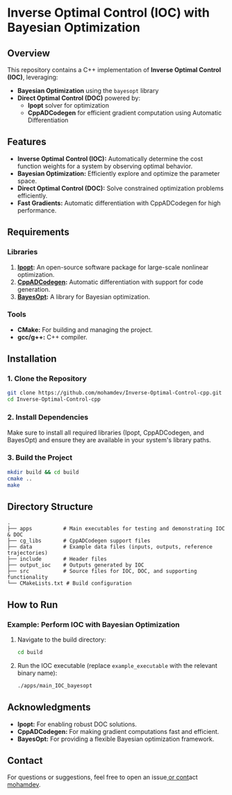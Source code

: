 # Inverse Optimal Control (IOC) with Bayesian Optimization

## Overview

This repository contains a C++ implementation of **Inverse Optimal Control (IOC)**, leveraging:

- **Bayesian Optimization** using the `bayesopt` library
- **Direct Optimal Control (DOC)** powered by:
  - **Ipopt** solver for optimization
  - **CppADCodegen** for efficient gradient computation using Automatic Differentiation

## Features

- **Inverse Optimal Control (IOC):** Automatically determine the cost function weights for a system by observing optimal behavior.
- **Bayesian Optimization:** Efficiently explore and optimize the parameter space.
- **Direct Optimal Control (DOC):** Solve constrained optimization problems efficiently.
- **Fast Gradients:** Automatic differentiation with CppADCodegen for high performance.

## Requirements

### Libraries

1. **[Ipopt](https://coin-or.github.io/Ipopt/):** An open-source software package for large-scale nonlinear optimization.
2. **[CppADCodegen](https://github.com/joaoleal/CppADCodeGen):** Automatic differentiation with support for code generation.
3. **[BayesOpt](https://github.com/rmcantin/bayesopt):** A library for Bayesian optimization.

### Tools

- **CMake:** For building and managing the project.
- **gcc/g++:** C++ compiler.

## Installation

### 1. Clone the Repository

```bash
git clone https://github.com/mohamdev/Inverse-Optimal-Control-cpp.git
cd Inverse-Optimal-Control-cpp
```

### 2. Install Dependencies

Make sure to install all required libraries (Ipopt, CppADCodegen, and BayesOpt) and ensure they are available in your system's library paths.

### 3. Build the Project

```bash
mkdir build && cd build
cmake ..
make
```

## Directory Structure

```plaintext
.
├── apps          # Main executables for testing and demonstrating IOC & DOC
├── cg_libs       # CppADCodegen support files
├── data          # Example data files (inputs, outputs, reference trajectories)
├── include       # Header files
├── output_ioc    # Outputs generated by IOC
├── src           # Source files for IOC, DOC, and supporting functionality
└── CMakeLists.txt # Build configuration
```

## How to Run

### Example: Perform IOC with Bayesian Optimization

1. Navigate to the build directory:
   ```bash
   cd build
   ```
2. Run the IOC executable (replace `example_executable` with the relevant binary name):
   ```bash
   ./apps/main_IOC_bayesopt
   ```

## Acknowledgments

- **Ipopt:** For enabling robust DOC solutions.
- **CppADCodegen:** For making gradient computations fast and efficient.
- **BayesOpt:** For providing a flexible Bayesian optimization framework.

## Contact

For questions or suggestions, feel free to open an issue[ or cont](https://github.com/mohamdev)act [mohamdev](https://github.com/mohamdev).

